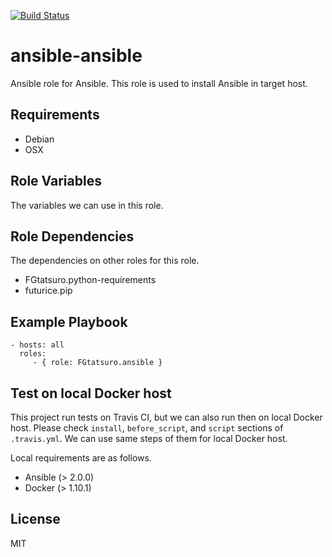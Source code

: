 [![Build Status](https://travis-ci.org/FGtatsuro/ansible-ansible.svg?branch=master)](https://travis-ci.org/FGtatsuro/ansible-ansible)

ansible-ansible
===============

Ansible role for Ansible. This role is used to install Ansible in target
host.

Requirements
------------

- Debian
- OSX

Role Variables
--------------

The variables we can use in this role.

Role Dependencies
-----------------

The dependencies on other roles for this role.

- FGtatsuro.python-requirements
- futurice.pip

Example Playbook
----------------

    - hosts: all
      roles:
         - { role: FGtatsuro.ansible }

Test on local Docker host
-------------------------

This project run tests on Travis CI, but we can also run then on local Docker host.
Please check `install`, `before_script`, and `script` sections of `.travis.yml`. 
We can use same steps of them for local Docker host.

Local requirements are as follows.

- Ansible (> 2.0.0)
- Docker (> 1.10.1)


License
-------

MIT
